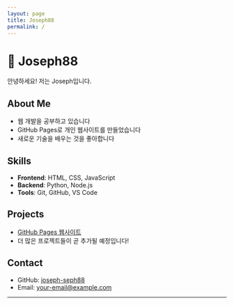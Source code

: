 ```yaml
---
layout: page
title: Joseph88
permalink: /
---
```


# 👋 Joseph88

안녕하세요! 저는 Joseph입니다.

## About Me
- 웹 개발을 공부하고 있습니다
- GitHub Pages로 개인 웹사이트를 만들었습니다
- 새로운 기술을 배우는 것을 좋아합니다

## Skills
- **Frontend**: HTML, CSS, JavaScript
- **Backend**: Python, Node.js
- **Tools**: Git, GitHub, VS Code

## Projects
- [GitHub Pages 웹사이트](https://joseph-seph88.github.io)
- 더 많은 프로젝트들이 곧 추가될 예정입니다!

## Contact
- GitHub: [joseph-seph88](https://github.com/joseph-seph88)
- Email: your-email@example.com

---